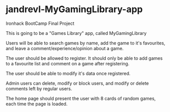 # jandrevl-MyGamingLibrary-app
Ironhack BootCamp Final Project

This is going to be a "Games Library" app, called MyGamingLibrary

Users will be able to search games by name, add the game to it's favourites, and leave a comment/experience/opinion about a game.

The user should be allowed to register. It should only be able to add games to a favourite list and comment on a game after registering.

The user should be able to modify it's data once registered.

Admin users can delete, modify or block users, and modify or delete comments left by regular users.

The home page should present the user with 8 cards of random games, each time the page is loaded.
